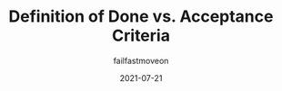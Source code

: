 ---
author: failfastmoveon
date: 2021-07-21
tags:
  - scrum
  - processes
  - comparison
target_url: https://failfastmoveon.blogspot.com/2021/07/definition-of-done-vs-acceptance.html
title: Definition of Done vs. Acceptance Criteria
---